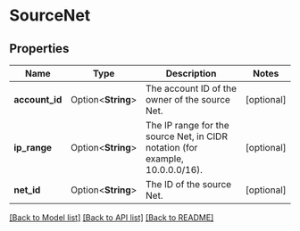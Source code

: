 # SourceNet

## Properties

Name | Type | Description | Notes
------------ | ------------- | ------------- | -------------
**account_id** | Option<**String**> | The account ID of the owner of the source Net. | [optional]
**ip_range** | Option<**String**> | The IP range for the source Net, in CIDR notation (for example, 10.0.0.0/16). | [optional]
**net_id** | Option<**String**> | The ID of the source Net. | [optional]

[[Back to Model list]](../README.md#documentation-for-models) [[Back to API list]](../README.md#documentation-for-api-endpoints) [[Back to README]](../README.md)


